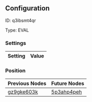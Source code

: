 # <nil>
## Configuration
ID:  q3ibsmt4qr

Type: EVAL 


### Settings
| Setting | Value  |
| :------------------------ | ---------------------------------------- |
 




### Position
| Previous Nodes | Future Nodes |
| :------------- | ------------ |
| [gz9gke603k](./gz9gke603k.md) | [5p3ahp4peh](./5p3ahp4peh.md) |